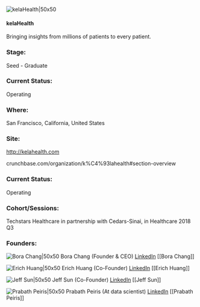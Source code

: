 

![kelaHealth|50x50](https://apimg.techstars.com/connect/images/image_files/5b33d8c534a60d1b9a0000c7/original/Screen_Shot_2018-02-13_at_11.00.17_AM.png)

#### kelaHealth
Bringing insights from millions of patients to every patient.

### Stage: 
Seed - Graduate 

### Current Status: 
Operating

### Where:
San Francisco, California, United States

### Site:
http://kelahealth.com



crunchbase.com/organization/k%C4%93lahealth#section-overview

### Current Status: 
Operating

### Cohort/Sessions: 
Techstars Healthcare in partnership with Cedars-Sinai, in Healthcare 2018 Q3

### Founders: 

![Bora Chang|50x50](https://apimg.techstars.com/connect/images/image_files/5b4384e634a60d4a74000007/original/kelaHealth_-_Bora_Chang.jpg) Bora Chang (Founder & CEO) [LinkedIn](https://linkedin.com/in/changbora) [[Bora Chang]]

![Erich Huang|50x50](http://s3.amazonaws.com/ts-accel-connect-uploads/images/image_files/5b5a3aa3c1a4b82a4d0000fb/original/erich.png) Erich Huang (Co-Founder) [LinkedIn](https://linkedin.com/in/erichhuang) [[Erich Huang]]

![Jeff Sun|50x50](https://apimg.techstars.com/connect/images/image_files/5b5a3acdc1a4b82a4d0000fc/original/jefsun.jpg) Jeff Sun (Co-Founder) [LinkedIn](https://linkedin.com/in/zhifeisun) [[Jeff Sun]]

![Prabath Peiris|50x50](https://apimg.techstars.com/connect/images/image_files/5bc78956a36c110911000031/original/Prabath.jpg) Prabath Peiris (At data scientist) [LinkedIn](https://linkedin.com/in/peiris) [[Prabath Peiris]]


